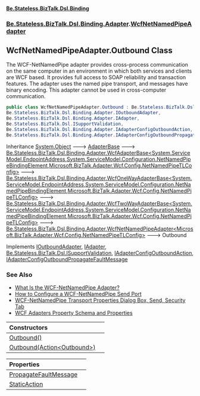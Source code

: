 #### [Be.Stateless.BizTalk.Dsl.Binding](README.md 'README')
### [Be.Stateless.BizTalk.Dsl.Binding.Adapter](Be.Stateless.BizTalk.Dsl.Binding.Adapter.md 'Be.Stateless.BizTalk.Dsl.Binding.Adapter').[WcfNetNamedPipeAdapter](WcfNetNamedPipeAdapter.md 'Be.Stateless.BizTalk.Dsl.Binding.Adapter.WcfNetNamedPipeAdapter')

## WcfNetNamedPipeAdapter.Outbound Class

The WCF-NetNamedPipe adapter provides cross-process communication on the same computer in an environment in which
both services and clients are WCF based. It provides full access to SOAP reliability and transaction features. The
adapter uses the named pipe transport, and messages have binary encoding. This adapter cannot be used in
cross-computer communication.

```csharp
public class WcfNetNamedPipeAdapter.Outbound : Be.Stateless.BizTalk.Dsl.Binding.Adapter.WcfNetNamedPipeAdapter<Microsoft.BizTalk.Adapter.Wcf.Config.NetNamedPipeTLConfig>,
Be.Stateless.BizTalk.Dsl.Binding.Adapter.IOutboundAdapter,
Be.Stateless.BizTalk.Dsl.Binding.Adapter.IAdapter,
Be.Stateless.BizTalk.Dsl.ISupportValidation,
Be.Stateless.BizTalk.Dsl.Binding.Adapter.IAdapterConfigOutboundAction,
Be.Stateless.BizTalk.Dsl.Binding.Adapter.IAdapterConfigOutboundPropagateFaultMessage
```

Inheritance [System.Object](https://docs.microsoft.com/en-us/dotnet/api/System.Object 'System.Object') &#129106; [AdapterBase](AdapterBase.md 'Be.Stateless.BizTalk.Dsl.Binding.Adapter.AdapterBase') &#129106; [Be.Stateless.BizTalk.Dsl.Binding.Adapter.WcfAdapterBase&lt;](WcfAdapterBase_TAddress,TBinding,TConfig_.md 'Be.Stateless.BizTalk.Dsl.Binding.Adapter.WcfAdapterBase<TAddress,TBinding,TConfig>')[System.ServiceModel.EndpointAddress](https://docs.microsoft.com/en-us/dotnet/api/System.ServiceModel.EndpointAddress 'System.ServiceModel.EndpointAddress')[,](WcfAdapterBase_TAddress,TBinding,TConfig_.md 'Be.Stateless.BizTalk.Dsl.Binding.Adapter.WcfAdapterBase<TAddress,TBinding,TConfig>')[System.ServiceModel.Configuration.NetNamedPipeBindingElement](https://docs.microsoft.com/en-us/dotnet/api/System.ServiceModel.Configuration.NetNamedPipeBindingElement 'System.ServiceModel.Configuration.NetNamedPipeBindingElement')[,](WcfAdapterBase_TAddress,TBinding,TConfig_.md 'Be.Stateless.BizTalk.Dsl.Binding.Adapter.WcfAdapterBase<TAddress,TBinding,TConfig>')[Microsoft.BizTalk.Adapter.Wcf.Config.NetNamedPipeTLConfig](https://docs.microsoft.com/en-us/dotnet/api/Microsoft.BizTalk.Adapter.Wcf.Config.NetNamedPipeTLConfig 'Microsoft.BizTalk.Adapter.Wcf.Config.NetNamedPipeTLConfig')[&gt;](WcfAdapterBase_TAddress,TBinding,TConfig_.md 'Be.Stateless.BizTalk.Dsl.Binding.Adapter.WcfAdapterBase<TAddress,TBinding,TConfig>') &#129106; [Be.Stateless.BizTalk.Dsl.Binding.Adapter.WcfOneWayAdapterBase&lt;](WcfOneWayAdapterBase_TAddress,TBinding,TConfig_.md 'Be.Stateless.BizTalk.Dsl.Binding.Adapter.WcfOneWayAdapterBase<TAddress,TBinding,TConfig>')[System.ServiceModel.EndpointAddress](https://docs.microsoft.com/en-us/dotnet/api/System.ServiceModel.EndpointAddress 'System.ServiceModel.EndpointAddress')[,](WcfOneWayAdapterBase_TAddress,TBinding,TConfig_.md 'Be.Stateless.BizTalk.Dsl.Binding.Adapter.WcfOneWayAdapterBase<TAddress,TBinding,TConfig>')[System.ServiceModel.Configuration.NetNamedPipeBindingElement](https://docs.microsoft.com/en-us/dotnet/api/System.ServiceModel.Configuration.NetNamedPipeBindingElement 'System.ServiceModel.Configuration.NetNamedPipeBindingElement')[,](WcfOneWayAdapterBase_TAddress,TBinding,TConfig_.md 'Be.Stateless.BizTalk.Dsl.Binding.Adapter.WcfOneWayAdapterBase<TAddress,TBinding,TConfig>')[Microsoft.BizTalk.Adapter.Wcf.Config.NetNamedPipeTLConfig](https://docs.microsoft.com/en-us/dotnet/api/Microsoft.BizTalk.Adapter.Wcf.Config.NetNamedPipeTLConfig 'Microsoft.BizTalk.Adapter.Wcf.Config.NetNamedPipeTLConfig')[&gt;](WcfOneWayAdapterBase_TAddress,TBinding,TConfig_.md 'Be.Stateless.BizTalk.Dsl.Binding.Adapter.WcfOneWayAdapterBase<TAddress,TBinding,TConfig>') &#129106; [Be.Stateless.BizTalk.Dsl.Binding.Adapter.WcfTwoWayAdapterBase&lt;](WcfTwoWayAdapterBase_TAddress,TBinding,TConfig_.md 'Be.Stateless.BizTalk.Dsl.Binding.Adapter.WcfTwoWayAdapterBase<TAddress,TBinding,TConfig>')[System.ServiceModel.EndpointAddress](https://docs.microsoft.com/en-us/dotnet/api/System.ServiceModel.EndpointAddress 'System.ServiceModel.EndpointAddress')[,](WcfTwoWayAdapterBase_TAddress,TBinding,TConfig_.md 'Be.Stateless.BizTalk.Dsl.Binding.Adapter.WcfTwoWayAdapterBase<TAddress,TBinding,TConfig>')[System.ServiceModel.Configuration.NetNamedPipeBindingElement](https://docs.microsoft.com/en-us/dotnet/api/System.ServiceModel.Configuration.NetNamedPipeBindingElement 'System.ServiceModel.Configuration.NetNamedPipeBindingElement')[,](WcfTwoWayAdapterBase_TAddress,TBinding,TConfig_.md 'Be.Stateless.BizTalk.Dsl.Binding.Adapter.WcfTwoWayAdapterBase<TAddress,TBinding,TConfig>')[Microsoft.BizTalk.Adapter.Wcf.Config.NetNamedPipeTLConfig](https://docs.microsoft.com/en-us/dotnet/api/Microsoft.BizTalk.Adapter.Wcf.Config.NetNamedPipeTLConfig 'Microsoft.BizTalk.Adapter.Wcf.Config.NetNamedPipeTLConfig')[&gt;](WcfTwoWayAdapterBase_TAddress,TBinding,TConfig_.md 'Be.Stateless.BizTalk.Dsl.Binding.Adapter.WcfTwoWayAdapterBase<TAddress,TBinding,TConfig>') &#129106; [Be.Stateless.BizTalk.Dsl.Binding.Adapter.WcfNetNamedPipeAdapter&lt;](WcfNetNamedPipeAdapter_TConfig_.md 'Be.Stateless.BizTalk.Dsl.Binding.Adapter.WcfNetNamedPipeAdapter<TConfig>')[Microsoft.BizTalk.Adapter.Wcf.Config.NetNamedPipeTLConfig](https://docs.microsoft.com/en-us/dotnet/api/Microsoft.BizTalk.Adapter.Wcf.Config.NetNamedPipeTLConfig 'Microsoft.BizTalk.Adapter.Wcf.Config.NetNamedPipeTLConfig')[&gt;](WcfNetNamedPipeAdapter_TConfig_.md 'Be.Stateless.BizTalk.Dsl.Binding.Adapter.WcfNetNamedPipeAdapter<TConfig>') &#129106; Outbound

Implements [IOutboundAdapter](IOutboundAdapter.md 'Be.Stateless.BizTalk.Dsl.Binding.Adapter.IOutboundAdapter'), [IAdapter](IAdapter.md 'Be.Stateless.BizTalk.Dsl.Binding.Adapter.IAdapter'), [Be.Stateless.BizTalk.Dsl.ISupportValidation](https://docs.microsoft.com/en-us/dotnet/api/Be.Stateless.BizTalk.Dsl.ISupportValidation 'Be.Stateless.BizTalk.Dsl.ISupportValidation'), [IAdapterConfigOutboundAction](IAdapterConfigOutboundAction.md 'Be.Stateless.BizTalk.Dsl.Binding.Adapter.IAdapterConfigOutboundAction'), [IAdapterConfigOutboundPropagateFaultMessage](IAdapterConfigOutboundPropagateFaultMessage.md 'Be.Stateless.BizTalk.Dsl.Binding.Adapter.IAdapterConfigOutboundPropagateFaultMessage')

### See Also
- [What Is the WCF-NetNamedPipe Adapter?](https://docs.microsoft.com/en-us/biztalk/core/what-is-the-wcf-netnamedpipe-adapter 'https://docs.microsoft.com/en-us/biztalk/core/what-is-the-wcf-netnamedpipe-adapter')
- [How to Configure a WCF-NetNamedPipe Send Port](https://docs.microsoft.com/en-us/biztalk/core/how-to-configure-a-wcf-netnamedpipe-send-port 'https://docs.microsoft.com/en-us/biztalk/core/how-to-configure-a-wcf-netnamedpipe-send-port')
- [WCF-NetNamedPipe Transport Properties Dialog Box, Send, Security Tab](https://docs.microsoft.com/en-us/biztalk/core/technical-reference/wcf-netnamedpipe-transport-properties-dialog-box-send-security-tab 'https://docs.microsoft.com/en-us/biztalk/core/technical-reference/wcf-netnamedpipe-transport-properties-dialog-box-send-security-tab')
- [WCF
            Adapters Property Schema and Properties](https://docs.microsoft.com/en-us/biztalk/core/wcf-adapters-property-schema-and-properties 'https://docs.microsoft.com/en-us/biztalk/core/wcf-adapters-property-schema-and-properties')

| Constructors | |
| :--- | :--- |
| [Outbound()](WcfNetNamedPipeAdapter.Outbound.Outbound().md 'Be.Stateless.BizTalk.Dsl.Binding.Adapter.WcfNetNamedPipeAdapter.Outbound.Outbound()') | |
| [Outbound(Action&lt;Outbound&gt;)](WcfNetNamedPipeAdapter.Outbound.Outbound(Action_Outbound_).md 'Be.Stateless.BizTalk.Dsl.Binding.Adapter.WcfNetNamedPipeAdapter.Outbound.Outbound(System.Action<Be.Stateless.BizTalk.Dsl.Binding.Adapter.WcfNetNamedPipeAdapter.Outbound>)') | |

| Properties | |
| :--- | :--- |
| [PropagateFaultMessage](WcfNetNamedPipeAdapter.Outbound.PropagateFaultMessage.md 'Be.Stateless.BizTalk.Dsl.Binding.Adapter.WcfNetNamedPipeAdapter.Outbound.PropagateFaultMessage') | |
| [StaticAction](WcfNetNamedPipeAdapter.Outbound.StaticAction.md 'Be.Stateless.BizTalk.Dsl.Binding.Adapter.WcfNetNamedPipeAdapter.Outbound.StaticAction') | |
